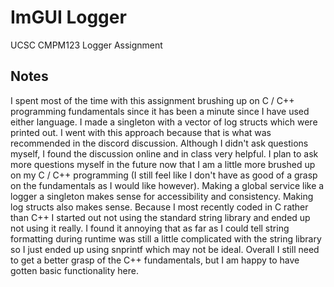 # ImGUI Logger
UCSC CMPM123 Logger Assignment

## Notes
I spent most of the time with this assignment brushing up on C / C++ programming fundamentals since it has been a minute since I have used either language. I made a singleton with a vector of log structs which were printed out. I went with this approach because that is what was recommended in the discord discussion. Although I didn't ask questions myself, I found the discussion online and in class very helpful. I plan to ask more questions myself in the future now that I am a little more brushed up on my C / C++ programming (I still feel like I don't have as good of a grasp on the fundamentals as I would like however). Making a global service like a logger a singleton makes sense for accessibility and consistency. Making log structs also makes sense. Because I most recently coded in C rather than C++ I started out not using the standard string library and ended up not using it really. I found it annoying that as far as I could tell string formatting during runtime was still a little complicated with the string library so I just ended up using snprintf which may not be ideal. Overall I still need to get a better grasp of the C++ fundamentals, but I am happy to have gotten basic functionality here.

